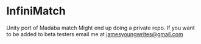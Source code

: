 # InfiniMatch
Unity port of Madaba match
Might end up doing a private repo. If you want to be added to beta testers email me at jamesyoungwrites@gmail.com
